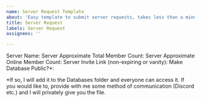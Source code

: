 ```yaml
---
name: Server Request Template
about: 'Easy template to submit server requests, takes less than a minute. '
title: Server Request
labels: Server Request
assignees: ''

---
```


Server Name: 
Server Approximate Total Member Count: 
Server Approximate Online Member Count: 
Server Invite Link (non-expiring or vanity): 
Make Database Public?*: 

*If so, I will add it to the Databases folder and everyone can access it. If you would like to, provide with me some method of communication (Discord etc.) and I will privately give you the file.
